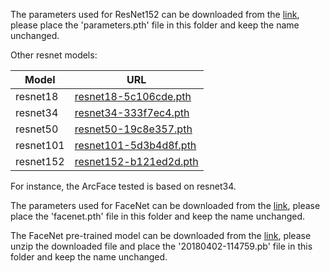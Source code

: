 The parameters used for ResNet152 can be downloaded from the [link](https://drive.google.com/open?id=1YADdI8PahhpkiiHqDJmK1Bxz7VYIt_L2), please place the 'parameters.pth' file in this folder and keep the name unchanged.

Other resnet models: 

| Model       | URL                                                             |
|-------------|-----------------------------------------------------------------|
| resnet18    | [resnet18-5c106cde.pth](https://download.pytorch.org/models/resnet18-5c106cde.pth)    |
| resnet34    | [resnet34-333f7ec4.pth](https://download.pytorch.org/models/resnet34-333f7ec4.pth)    |
| resnet50    | [resnet50-19c8e357.pth](https://download.pytorch.org/models/resnet50-19c8e357.pth)    |
| resnet101   | [resnet101-5d3b4d8f.pth](https://download.pytorch.org/models/resnet101-5d3b4d8f.pth)   |
| resnet152   | [resnet152-b121ed2d.pth](https://download.pytorch.org/models/resnet152-b121ed2d.pth)   |

For instance, the ArcFace tested is based on resnet34.


The parameters used for FaceNet can be downloaded from the [link](https://huggingface.co/lllyasviel/Annotators/blob/main/facenet.pth), please place the 'facenet.pth' file in this folder and keep the name unchanged.

The FaceNet pre-trained model can be downloaded from the [link](https://drive.google.com/open?id=1EXPBSXwTaqrSC0OhUdXNmKSh9qJUQ55-), please unzip the downloaded file and place the '20180402-114759.pb' file in this folder and keep the name unchanged.

